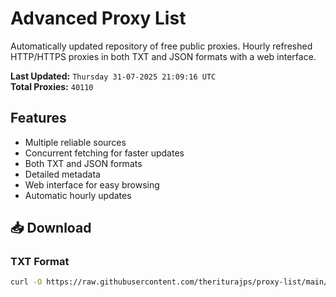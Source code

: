 # Advanced Proxy List

Automatically updated repository of free public proxies. Hourly refreshed HTTP/HTTPS proxies in both TXT and JSON formats with a web interface.

**Last Updated:** `Thursday 31-07-2025 21:09:16 UTC`  
**Total Proxies:** `40110`

## Features
- Multiple reliable sources
- Concurrent fetching for faster updates
- Both TXT and JSON formats
- Detailed metadata
- Web interface for easy browsing
- Automatic hourly updates

## 📥 Download

### TXT Format
```bash
curl -O https://raw.githubusercontent.com/theriturajps/proxy-list/main/proxies.txt